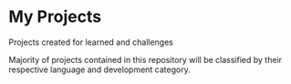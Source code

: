 # My Projects
Projects created for learned and challenges

Majority of projects contained in this repository will be classified by their respective language and development category.
